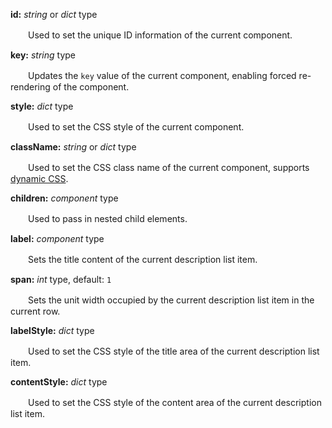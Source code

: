 **id:** *string* or *dict* type

　　Used to set the unique ID information of the current component.

**key:** *string* type

　　Updates the `key` value of the current component, enabling forced re-rendering of the component.

**style:** *dict* type

　　Used to set the CSS style of the current component.

**className:** *string* or *dict* type

　　Used to set the CSS class name of the current component, supports [dynamic CSS](/advanced-classname).

**children:** *component* type

　　Used to pass in nested child elements.

**label:** *component* type

　　Sets the title content of the current description list item.

**span:** *int* type, default: `1`

　　Sets the unit width occupied by the current description list item in the current row.

**labelStyle:** *dict* type

　　Used to set the CSS style of the title area of the current description list item.

**contentStyle:** *dict* type

　　Used to set the CSS style of the content area of the current description list item.